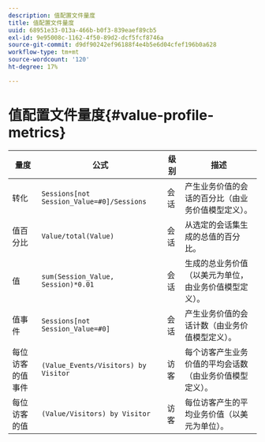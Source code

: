 ```yaml
---
description: 值配置文件量度
title: 值配置文件量度
uuid: 68951e33-013a-466b-b0f3-839eaef89cb5
exl-id: 9e95008c-1162-4f50-89d2-dcf5fcf8746a
source-git-commit: d9df90242ef96188f4e4b5e6d04cfef196b0a628
workflow-type: tm+mt
source-wordcount: '120'
ht-degree: 17%

---
```


# 值配置文件量度{#value-profile-metrics}

| 量度 | 公式 | 级别 | 描述 |
|---|---|---|---|
| 转化 | `Sessions[not Session_Value=#0]/Sessions` | 会话 | 产生业务价值的会话的百分比（由业务价值模型定义）。 |
| 值百分比 | `Value/total(Value)` | 会话 | 从选定的会话集生成的总值的百分比。 |
| 值 | `sum(Session_Value, Session)*0.01` | 会话 | 生成的总业务价值（以美元为单位，由业务价值模型定义）。 |
| 值事件 | `Sessions[not Session_Value=#0]` | 会话 | 产生业务价值的会话计数（由业务价值模型定义）。 |
| 每位访客的值事件 | `(Value_Events/Visitors) by Visitor` | 访客 | 每个访客产生业务价值的平均会话数（由业务价值模型定义）。 |
| 每位访客的值 | `(Value/Visitors) by Visitor` | 访客 | 每位访客产生的平均业务价值（以美元为单位）。 |
